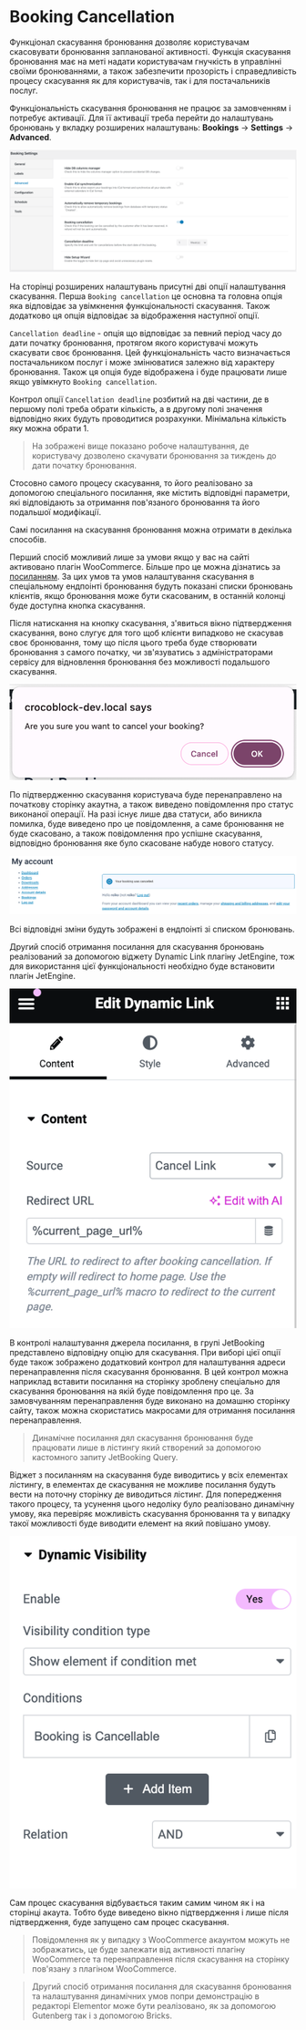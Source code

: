 # Booking Cancellation

Функціонал скасування бронювання дозволяє користувачам скасовувати бронювання запланованої активності. Функція скасування
бронювання має на меті надати користувачам гнучкість в управлінні своїми бронюваннями, а також забезпечити прозорість і 
справедливість процесу скасування як для користувачів, так і для постачальників послуг.

Функціональність скасування бронювання не працює за замовченням і потребує активації. Для її активації треба перейти до 
налаштувань бронювань у вкладку розширених налаштувань: **Bookings** -> **Settings** -> **Advanced**.

![Booking Cancellation Settings](/06-jet-booking/03-features/02-booking-cancellation/assets/booking-cancellation-settings.png "Налаштування скасувань бронювань")

На сторінці розширених налаштувань присутні дві опції налаштування скасування. Перша `Booking cancellation` це основна та
головна опція яка відповідає за увімкнення функціональності скасування. Також додатково ця опція відповідає за відображення 
наступної опції.

`Cancellation deadline` - опція що відповідає за певний період часу до дати початку бронювання, протягом якого користувачі 
можуть скасувати своє бронювання. Цей функціональність часто визначається постачальником послуг і може змінюватися залежно 
від характеру бронювання. Також ця опція буде відображена і буде працювати лише якщо увімкнуто `Booking cancellation`.

Контрол опції `Cancellation deadline` розбитий на дві частини, де в першому полі треба обрати кількість, а в другому полі значення
відповідно яких будуть проводитися розрахунки. Мінімальна кількість яку можна обрати 1.

> На зображені вище показано робоче налаштування, де користувачу дозволено скачувати бронювання за тиждень до дати початку бронювання.

Стосовно самого процесу скасування, то його реалізовано за допомогою спеціального посилання, яке містить відповідні параметри, які 
відповідають за отримання пов'язаного бронювання та його подальшої модифікації.

Самі посилання на скасування бронювання можна отримати в декілька способів.

Перший спосіб можливий лише за умови якщо у вас на сайті активовано плагін WooCommerce. Більше про це можна дізнатись за
[посиланням](/06-jet-booking/03-features/01-booking-list-in-wc-my-account-page). За цих умов та умов налаштування скасування
в спеціальному ендпоінті бронювання будуть показані списки бронювань клієнтів, якщо бронювання може бути скасованим, в останній 
колонці буде доступна кнопка скасування.

Після натискання на кнопку скасування, з'явиться вікно підтвердження скасування, воно слугує для того щоб клієнти випадково 
не скасував своє бронювання, тому що після цього треба буде створювати бронювання з самого початку, чи зв'язуватись з адміністраторами 
сервісу для відновлення бронювання без можливості подальшого скасування.

![Booking Cancellation Confirmation Window](/06-jet-booking/03-features/02-booking-cancellation/assets/booking-cancel-confirmation.png "Вікно підтвердження відміни бронювання")

По підтвердженню скасування користувача буде перенаправлено на початкову сторінку акаутна, а також виведено повідомлення
про статус виконаної операції. На разі існує лише два статуси, або виникла помилка, буде виведено про це повідомлення, а 
саме бронювання не буде скасовано, а також повідомлення про успішне скасування, відповідно бронювання яке було скасоване набуде нового 
статусу.

![Booking Cancellation WoCommerce Notice](/06-jet-booking/03-features/02-booking-cancellation/assets/booking-cancel-notice.png "Повідомлення після скасування")

Всі відповідні зміни будуть зображені в ендпоінті зі списком бронювань.

Другий спосіб отримання посилання для скасування бронювань реалізований за допомогою віджету Dynamic Link плагіну JetEngine,
тож для використання цієї функціональності необхідно буде встановити плагін JetEngine.

![Booking Cancellation with Dynamic Link Widget](/06-jet-booking/03-features/02-booking-cancellation/assets/dynamic-link-widget-cancel-source.png "Скасування бронювань за допомогою динамічного посилання")

В контролі налаштування джерела посилання, в групі JetBooking представлено відповідну опцію для скасування. При виборі цієї опції
буде також зображено додатковий контрол для налаштування адреси перенаправлення після скасування бронювання. В цей контрол можна
наприклад вставити посилання на сторінку зроблену спеціально для скасування бронювання на якій буде повідомлення про це. За
замовчуванням перенаправлення буде виконано на домашню сторінку сайту, також можна скористатись макросами для отримання посилання 
перенаправлення.

> Динамічне посилання дял скасування бронювання буде працювати лише в лістингу який створений за допомогою кастомного запиту
> JetBooking Query.
 
Віджет з посиланням на скасування буде виводитись у всіх елементах лістингу, в елементах де скасування не можливе посилання будуть вести
на поточну сторінку де виводиться лістинг. Для попередження такого процесу, та усунення цього недоліку було реалізовано динамічну умову,
яка перевіряє можливість скасування бронювання та у випадку такої можливості буде виводити елемент на який повішано умову.

![Booking Cancellation Dynamic Visibility](/06-jet-booking/03-features/02-booking-cancellation/assets/dynamic-visibility-for-booking-cancellation.png "Умова відображення для скасування бронювань")

Сам процес скасування відбувається таким самим чином як і на сторінці акаута. Тобто буде виведено вікно підтвердження і
лише після підтвердження, буде запущено сам процес скасування.

> Повідомлення як у випадку з WooCommerce акаунтом можуть не зображатись, це буде залежати від активності плагіну WooCommerce
> та перенаправлення після скасування на сторінку пов'язану з плагіном WooCommerce.

> Другий спосіб отримання посилання для скасування бронювання та налаштування динамічних умов попри демонстрацію в редакторі 
> Elementor може бути реалізовано, як за допомогою Gutenberg так і з допомогою Bricks.